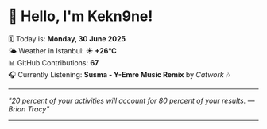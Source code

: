# 👋 Hello, I'm Kekn9ne!

🗓️ Today is: **Monday, 30 June 2025**  
🌤️ Weather in Istanbul: **☀️   +26°C**  
📊 GitHub Contributions: **67**  
🎧 Currently Listening: **Susma - Y-Emre Music Remix** by *Catwork* 🎶

---

_"20 percent of your activities will account for 80 percent of your results. — *Brian Tracy*"_

---
